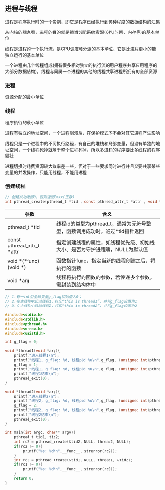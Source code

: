 <!--
 * @Description: 
 * @Version: 1.0
 * @Author: DaLao
 * @Email: dalao_li@163.com
 * @Date: 2021-11-13 17:31:05
 * @LastEditors: dalao
 * @LastEditTime: 2022-04-17 09:38:08
-->

## 进程与线程


进程是程序执行时的一个实例，即它是程序已经执行到何种程度的数据结构的汇集

从内核的观点看，进程的目的就是担当分配系统资源(CPU时间、内存等)的基本单位

线程是进程的一个执行流，是CPU调度和分派的基本单位，它是比进程更小的能独立运行的基本单位

一个进程由几个线程组成(拥有很多相对独立的执行流的用户程序共享应用程序的大部分数据结构)，线程与同属一个进程的其他的线程共享进程所拥有的全部资源


### 进程


资源分配的最小单位



### 线程


程序执行的最小单位

进程有独立的地址空间，一个进程崩溃后，在保护模式下不会对其它进程产生影响

线程只是一个进程中的不同执行路径，有自己的堆栈和局部变量，但没有单独的地址空间，一个线程死掉就等于整个进程死掉，所以多进程的程序要比多线程的程序健壮

进程切换时耗费资源较大效率差一些，但对于一些要求同时进行并且又要共享某些变量的并发操作，只能用线程，不能用进程



### 创建线程


```c
// 创建成功返回0，否则返回Exxx(正数)
int pthread_create(pthread_t *tid , const pthread_attr_t *attr , void *(*func) (void *) , void *arg);
```
| 参数                       | 含义                                                                         |
| -------------------------- | ---------------------------------------------------------------------------- |
| pthread_t \*tid            | 线程id的类型为pthread_t，通常为无符号整型，函数调用成功时，通过*tid指针返回  |
| const pthread_attr_t *attr | 指定创建线程的属性，如线程优先级、初始栈大小、是否为守护进程等，NULL为默认值 |
| void *(*func) (void *)     | 函数指针func，指定当新的线程创建之后，将执行的函数                           |
| void *arg                  | 线程将执行的函数的参数，若传递多个参数，需封装到结构体中                     |


```c
// 1.有一int型全局变量g_flag初始值为0；
// 2.在主线称中起动线程1，打印“this is thread1”，并将g_flag设置为1
// 3.在主线称中启动线程2，打印“this is thread2”，并将g_flag设置为2

#include<stdio.h>
#include<stdlib.h>
#include<pthread.h>
#include<errno.h>
#include<unistd.h>

int g_flag = 0;

void *thread1(void *arg){
    printf("进入线程1\n");
    printf("线程1, g_flag: %d, 线程pid %u\n",g_flag, (unsigned int)pthread_self());
    g_flag = 1;
    printf("线程1, g_flag: %d, 线程pid %u\n",g_flag, (unsigned int)pthread_self());
    printf("线程1结束\n");
    pthread_exit(0);
}

void *thread2(void *arg){
    printf("进入线程2\n");
    printf("线程2, g_flag: %d, 线程pid %u\n",g_flag, (unsigned int)pthread_self());
    g_flag = 2;
    printf("线程2, g_flag: %d, 线程pid %u\n",g_flag, (unsigned int)pthread_self());
    printf("线程2结束\n");
    pthread_exit(0);
}

int main(int argc, char** argv){
    pthread_t tid1, tid2;
    int rc2 = pthread_create(&tid2, NULL, thread2, NULL);
    if(rc2 != 0){
        printf("%s: %d\n",__func__, strerror(rc2));
    }
    int rc1 = pthread_create(&tid1, NULL, thread1, &tid2);
    if(rc1 != 0){
        printf("%s: %d\n",__func__, strerror(rc1));
    }
    return 0;
}
```
